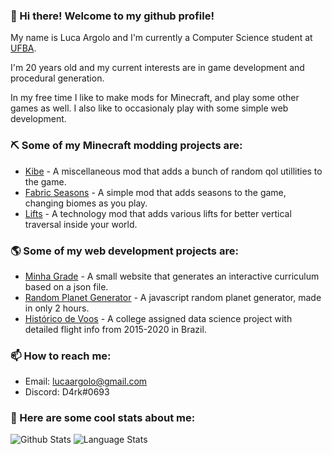 ### 👋 Hi there! Welcome to my github profile!
My name is Luca Argolo and I'm currently a Computer Science student at [UFBA](https://ufba.br/).

I'm 20 years old and my current interests are in game development and procedural generation. 

In my free time I like to make mods for Minecraft, and play some other games as well. I also like to occasionaly play with some simple web development. 

### ⛏ Some of my Minecraft modding projects are:
 - [Kibe](https://github.com/lucaargolo/kibe) - A miscellaneous mod that adds a bunch of random qol utillities to the game.
 - [Fabric Seasons](https://github.com/lucaargolo/fabric-seasons) - A simple mod that adds seasons to the game, changing biomes as you play.
 - [Lifts](https://github.com/lucaargolo/lifts) - A technology mod that adds various lifts for better vertical traversal inside your world.

### 🌎 Some of my web development projects are:
 - [Minha Grade](https://lucaargolo.github.io/minha-grade/) - A small website that generates an interactive curriculum based on a json file.
 - [Random Planet Generator](https://lucaargolo.github.io/random-planet-generator/) - A javascript random planet generator, made in only 2 hours.
 - [Histórico de Voos](https://lucaargolo.github.io/historico-de-voos) - A college assigned data science project with detailed flight info from 2015-2020 in Brazil.

### 📫 How to reach me:
  - Email: lucaargolo@gmail.com
  - Discord: D4rk#0693

### 🤖 Here are some cool stats about me: 

![Github Stats](https://github-readme-stats.vercel.app/api?username=lucaargolo&show_icons=true&bg_color=0d1117&hide_border=true&icon_color=f18e33&count_private=true&theme=dark&hide=issues,prs&line_height=30)
![Language Stats](https://github-readme-stats.vercel.app/api/top-langs/?username=lucaargolo&bg_color=0d1117&hide_border=true&layout=compact&theme=dark&card_width=295)

